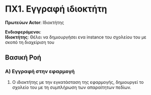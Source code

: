 # ΠΧ1. Εγγραφή ιδιοκτήτη

**Πρωτεύων Actor**: Ιδιοκτήτης  

**Ενδιαφερόμενοι**:  
**Ιδιοκτήτης**: Θέλει να δημιουργήσει ενα instance του σχολείου του με σκοπό τη διαχείριση του

## Βασική Ροή

### Α) Εγγραφή στην εφαρμογή

1. Ο ιδιοκτήτης με την εγκατάσταση της εφαρμογής, δημιουργεί το σχολείο του με τη συμπλήρωση των απαραίτητων πεδίων.

